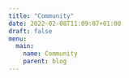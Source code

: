 ```yaml
---
title: "Community"
date: 2022-02-08T11:09:07+01:00
draft: false
menu:
  main:
    name: Community
    parent: blog
---
```

